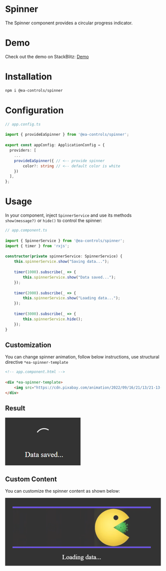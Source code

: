 # Spinner

The Spinner component provides a circular progress indicator.

# Demo

Check out the demo on StackBlitz: [Demo](https://stackblitz.com/edit/stackblitz-starters-coddjt?file=src%2Fmain.ts)

# Installation

```bash
npm i @ea-controls/spinner
```

# Configuration

```ts
// app.config.ts

import { provideEaSpinner } from '@ea-controls/spinner';

export const appConfig: ApplicationConfig = {
  providers: [
    ...
    provideEaSpinner({ // <-- provide spinner
        color?: string // <-- default color is white
    })
  ],
};
```

# Usage

In your component, inject `SpinnerService` and use its methods `show(message?)` or `hide()` to control the spinner:

```ts
// app.component.ts

import { SpinnerService } from '@ea-controls/spinner';
import { timer } from 'rxjs';

constructor(private spinnerService: SpinnerService) {
    this.spinnerService.show("Saving data...");

    timer(1000).subscribe(_ => {
        this.spinnerService.show("Data saved...");
    });

    timer(2000).subscribe(_ => {
        this.spinnerService.show("Loading data...");
    });

    timer(3000).subscribe(_ => {
        this.spinnerService.hide();
    });
}
```

## Customization

You can change spinner animation, follow below instructions, use structural directive `*ea-spinner-template`

```html
<!-- app.component.html -->

<div *ea-spinner-template>
    <img src="https://cdn.pixabay.com/animation/2022/09/16/21/13/21-13-08-279_512.gif" />
</div>
```

## Result

![Spinner](https://github.com/EdwinAriasRosero/controls/blob/main/libs/spinner/assets/spinner.PNG?raw=true)

## Custom Content

You can customize the spinner content as shown below:

![Custom Spinner](https://github.com/EdwinAriasRosero/controls/blob/main/libs/spinner/assets/spinner-custom.PNG?raw=true)
